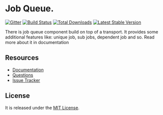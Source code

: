 # Job Queue.

[![Gitter](https://badges.gitter.im/php-enqueue/enqueue-dev.svg)](https://gitter.im/php-enqueue/enqueue-dev?utm_source=badge&utm_medium=badge&utm_campaign=pr-badge&utm_content=badge)
[![Build Status](https://travis-ci.org/php-enqueue/job-queue.png?branch=master)](https://travis-ci.org/php-enqueue/job-queue)
[![Total Downloads](https://poser.pugx.org/php-enqueue/job-queue/d/total.png)](https://packagist.org/packages/php-enqueue/job-queue)
[![Latest Stable Version](https://poser.pugx.org/php-enqueue/job-queue/version.png)](https://packagist.org/packages/php-enqueue/job-queue)
 
There is job queue component build on top of a transport. 
It provides some additional features like: unique job, sub jobs, dependent job and so. 
Read more about it in documentation

## Resources

* [Documentation](https://github.com/php-enqueue/enqueue-dev/blob/master/docs/index.md)
* [Questions](https://gitter.im/php-enqueue/enqueue-dev)
* [Issue Tracker](https://github.com/php-enqueue/enqueue-dev/issues)

## License

It is released under the [MIT License](LICENSE).